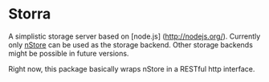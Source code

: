 Storra
======

A simplistic storage server based on [node.js] (http://nodejs.org/). Currently only [nStore](https://github.com/creationix/nstore) can be used as the storage backend. Other storage backends might be possible in future versions.

Right now, this package basically wraps nStore in a RESTful http interface.
